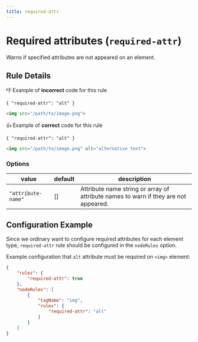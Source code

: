 ```yaml
---
title: required-attr
---
```


# Required attributes (`required-attr`)

Warns if specified attributes are not appeared on an element.

## Rule Details

:-1: Example of **incorrect** code for this rule

`{ "required-attr": "alt" }`

```html
<img src="/path/to/image.png">
```

:+1: Example of **correct** code for this rule

`{ "required-attr": "alt" }`

```html
<img src="/path/to/image.png" alt="alternative text">
```

### Options

| value              | default | description                                                                         |
| ------------------ | ------- | ----------------------------------------------------------------------------------- |
| `"attribute-name"` | []      | Attribute name string or array of attribute names to warn if they are not appeared. |

## Configuration Example

Since we ordinary want to configure required attributes for each element type, `required-attr` rule should be configured in the `nodeRules` option.

Example configuration that `alt` attribute must be required on `<img>` element:

```json
{
	"rules": {
		"required-attr": true
	},
	"nodeRules": [
		{
			"tagName": "img",
			"rules": {
				"required-attr": "alt"
			}
		}
	]
}
```
